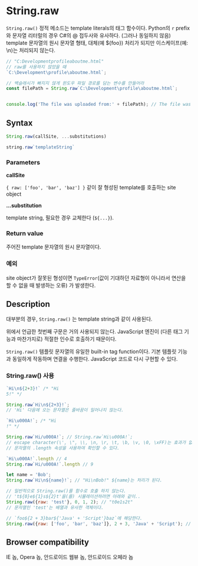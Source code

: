 # String.raw

`String.raw()` 정적 메소드는 template Iiterals의 태그 함수이다. Python의 `r` prefix와 문자열 리터럴의 경우 C#의 @ 접두사와 유사하다. (그러나 동일하지 않음) template 문자열의 원시 문자열 형태, 대체(예 ${foo}) 처리가 되지만 이스케이프(예: \n)는 처리되지 않는다.

```js
// "C:Developmentprofileaboutme.html"
// raw를 사용하지 않았을 때
`C:\Development\profile\aboutme.html`;

// 백슬래시가 빠지지 않게 윈도우 파일 경로를 담는 변수를 만들어라
const filePath = String.raw`C:\Development\profile\aboutme.html`;


console.log('The file was uploaded from:' + filePath); // The file was uploaded from:C:\Development\profile\aboutme.html

```

## Syntax

```js
String.raw(callSite, ...substitutions)

string.raw`templateString`
```

### Parameters

**callSite**

`{ raw: ['foo', 'bar', 'baz'] }` 같이 잘 형성된 template를 호출하는 site object

**...substitution**

template string, 필요한 경우 교체한다  (`${...}`).

### Return value

주어진 template 문자열의 원시 문자열이다.

### 예외

site object가 잘못된 형성이면 `TypeError`(값이 기대하던 자료형이 아니라서 연산을 할 수 없을 때 발생하는 오류) 가 발생한다.

## Description

대부분의 경우, `String.raw()` 는 template string과 같이 사용된다.

위에서 언급한 첫번째 구문은 거의 사용되지 않는다. JavaScript 엔진이 (다른 태그 기능과 마찬가지로) 적절한 인수로 호출하기 때문이다. 

`String.raw()` 템플릿 문자열의 유일한 built-in tag function이다. 기본 템플릿 기능과 동일하게 작동하며 연결을 수행한다. JavaScript 코드로 다시 구현할 수 있다.

### String.raw() 사용

```js
`Hi\n${2+3}!` /* "Hi
5!" */

String.raw`Hi\n${2+3}!`; 
// 'Hi' 다음에 오는 문자열은 줄바꿈이 일어나지 않는다.

`Hi\u000A!`; /* "Hi
!" */

String.raw`Hi/u000A!`; // String.raw`Hi\u000A!`;
// escape character(\', \", \\, \n, \r, \t, \b, \v, \0, \xFF)는 효과가 없다. 백슬래시도 출력
// 문자열의 .length 속성을 사용하여 확인할 수 있다.

`Hi\u000A!`.length // 4
String.raw`Hi/u000A!`.length // 9

let name = 'Bob';
String.raw`Hi\n${name}!`; // "Hi\nBob!" ${name}는 처리가 된다. 

// 일반적으로 String.raw()를 함수로 호출 하지 않는다.
// 't${0}e${1}s${2}t'을(를) 시뮬레이션하려면 아래와 같이.. 
String.raw({raw: 'test'}, 0, 1, 2); // "t0e1s2t"
// 문자열인 'test'는 배열과 유사한 객체이다.

// `foo${2 + 3}bar${'Java' + 'Script'}baz`에 해당한다.
String.raw({raw: ['foo', 'bar', 'baz']}, 2 + 3, 'Java' + 'Script'); // "foo5barJavaScriptbaz"
```

## Browser compatibility

IE 놉, Opera 놉, 안드로이드 웹뷰 놉, 안드로이드 오페라 놉
